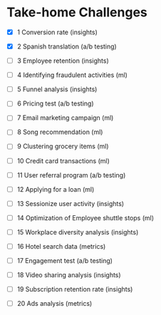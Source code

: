 # Take-home Challenges

<A collection of Data Science Take-home Challenges>

- [x] 1 Conversion rate (insights)
- [x] 2 Spanish translation (a/b testing)
- [ ] 3 Employee retention (insights)
- [ ] 4 Identifying fraudulent activities (ml)
- [ ] 5 Funnel analysis (insights)
- [ ] 6 Pricing test (a/b testing)
- [ ] 7 Email marketing campaign (ml)
- [ ] 8 Song recommendation (ml)
- [ ] 9 Clustering grocery items (ml)
- [ ] 10 Credit card transactions (ml)
- [ ] 11 User referral program (a/b testing)
- [ ] 12 Applying for a loan (ml)
- [ ] 13 Sessionize user activity (insights)
- [ ] 14 Optimization of Employee shuttle stops (ml)
- [ ] 15 Workplace diversity analysis (insights)
- [ ] 16 Hotel search data (metrics)
- [ ] 17 Engagement test (a/b testing)
- [ ] 18 Video sharing analysis (insights)
- [ ] 19 Subscription retention rate (insights)
- [ ] 20 Ads analysis (metrics)

